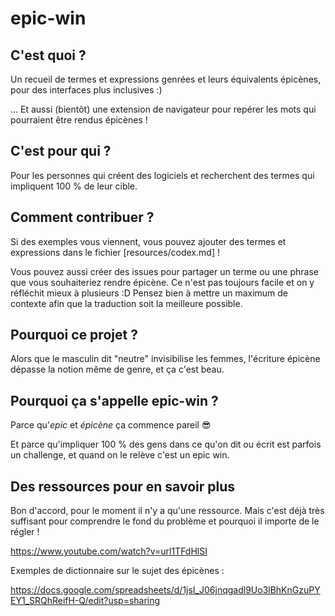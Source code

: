 # epic-win

## C'est quoi ?

Un recueil de termes et expressions genrées et leurs équivalents épicènes, pour des interfaces plus inclusives :)

... Et aussi (bientôt) une extension de navigateur pour repérer les mots qui pourraient être rendus épicènes !

## C'est pour qui ?

Pour les personnes qui créent des logiciels et recherchent des termes qui impliquent 100 % de leur cible.

## Comment contribuer ?

Si des exemples vous viennent, vous pouvez ajouter des termes et expressions dans le fichier [resources/codex.md] !

Vous pouvez aussi créer des issues pour partager un terme ou une phrase que vous souhaiteriez rendre épicène. Ce n'est pas toujours facile et on y réfléchit mieux à plusieurs :D
Pensez bien à mettre un maximum de contexte afin que la traduction soit la meilleure possible.

## Pourquoi ce projet ?

Alors que le masculin dit "neutre" invisibilise les femmes, l'écriture épicène dépasse la notion même de genre, et ça c'est beau.

## Pourquoi ça s'appelle epic-win ?

Parce qu'*epic* et *épicène* ça commence pareil 😎

Et parce qu'impliquer 100 % des gens dans ce qu'on dit ou écrit est parfois un challenge, et quand on le relève c'est un epic win.

## Des ressources pour en savoir plus

Bon d'accord, pour le moment il n'y a qu'une ressource. Mais c'est déjà très suffisant pour comprendre le fond du problème et pourquoi il importe de le régler !

https://www.youtube.com/watch?v=url1TFdHlSI


Exemples de dictionnaire sur le sujet des épicènes :

https://docs.google.com/spreadsheets/d/1jsI_J06jnqgadl9Uo3lBhKnGzuPYEY1_SRQhReifH-Q/edit?usp=sharing
